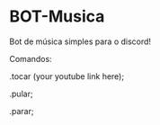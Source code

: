# BOT-Musica
Bot de música simples para o discord!

Comandos: 

.tocar (your youtube link here); 

.pular;

.parar;
